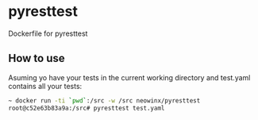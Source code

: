 # pyresttest
Dockerfile for pyresttest

## How to use

Asuming yo have your tests in the current working directory and test.yaml contains all your tests:

```bash
~ docker run -ti `pwd`:/src -w /src neowinx/pyresttest
root@c52e63b83a9a:/src# pyresttest test.yaml
```
